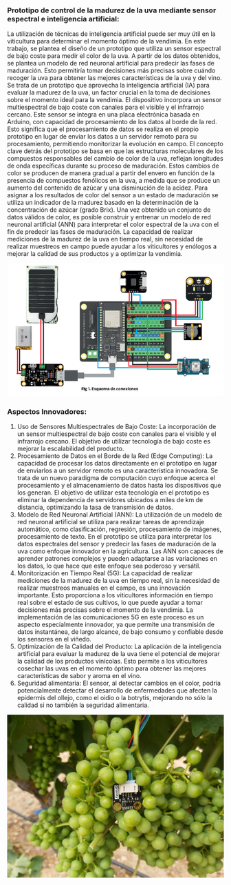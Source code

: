 ### Prototipo de control de la madurez de la uva mediante sensor espectral e inteligencia artificial:

La utilización de técnicas de inteligencia artificial puede ser muy útil en la viticultura para determinar el momento óptimo de la vendimia. En este trabajo, se plantea el diseño de un prototipo que utiliza un sensor espectral de bajo coste para medir el color de la uva. A partir de los datos obtenidos, se plantea un modelo de red neuronal artificial para predecir las fases de maduración. Esto permitiría tomar decisiones más precisas sobre cuándo recoger la uva para obtener las mejores características de la uva y del vino.
Se trata de un prototipo que aprovecha la inteligencia artificial (IA) para evaluar la madurez de la uva, un factor crucial en la toma de decisiones sobre el momento ideal para la vendimia. El dispositivo incorpora un sensor multiespectral de bajo coste con canales para el visible y el infrarrojo cercano. Este sensor se integra en una placa electrónica basada en Arduino, con capacidad  de procesamiento de los datos al borde de la red. Esto significa que el procesamiento de datos se realiza en el propio prototipo en lugar de enviar los datos a un servidor remoto para su procesamiento, permitiendo monitorizar la evolución en campo. El concepto clave detrás del prototipo se basa en que las estructuras moleculares de los compuestos responsables del cambio de color de la uva, reflejan longitudes de onda específicas durante su proceso de maduración. Estos cambios de color se producen de manera gradual a partir del envero en función de la presencia de compuestos fenólicos en la uva,  a medida que se produce un   aumento del contenido de azúcar y una disminución de la acidez. Para asignar a los resultados de color del sensor a un estado de maduración se utiliza un indicador de la madurez basado en la determinación de la concentración de azúcar (grado Brix). Una vez obtenido un conjunto de datos válidos de color, es posible construir y entrenar un modelo de  red neuronal artificial (ANN) para interpretar el color espectral de la uva con el fin de predecir las fases de maduración. La capacidad de realizar mediciones de la madurez de la uva en tiempo real, sin necesidad de realizar muestreos en campo puede ayudar a los viticultores y enólogos a mejorar la calidad de sus productos y a optimizar la vendimia.

![imagen_sensor](https://github.com/vacashot/GrapeRipenessSensor/blob/main/esquema_conexiones.png)

### Aspectos Innovadores:
1.	Uso de Sensores Multiespectrales de Bajo Coste: La incorporación de un sensor multiespectral de bajo coste con canales para el visible y el infrarrojo cercano. El objetivo de utilizar tecnología de bajo coste es mejorar la escalabilidad del producto.
2.	Procesamiento de Datos en el Borde de la Red (Edge Computing): La capacidad de procesar los datos directamente en el prototipo en lugar de enviarlos a un servidor remoto es una característica innovadora. Se trata de un nuevo paradigma de computación cuyo enfoque acerca el procesamiento y el almacenamiento de datos hasta los dispositivos que los generan. El objetivo de utilizar esta tecnología en el prototipo es eliminar la dependencia de servidores ubicados a miles de km de distancia, optimizando la tasa de transmisión de datos.
3.	Modelo de Red Neuronal Artificial (ANN): La utilización de un modelo de red neuronal artificial se utiliza para realizar tareas de aprendizaje automático, como clasificación, regresión, procesamiento de imágenes, procesamiento de texto. En el prototipo se utiliza para interpretar los datos espectrales del sensor y predecir las fases de maduración de la uva como enfoque innovador en la agricultura. Las ANN son capaces de aprender patrones complejos y pueden adaptarse a las variaciones en los datos, lo que hace que este enfoque sea poderoso y versátil.
4.	Monitorización en Tiempo Real (5G): La capacidad de realizar mediciones de la madurez de la uva en tiempo real, sin la necesidad de realizar muestreos manuales en el campo, es una innovación importante. Esto proporciona a los viticultores información en tiempo real sobre el estado de sus cultivos, lo que puede ayudar a tomar decisiones más precisas sobre el momento de la vendimia. La implementación de las comunicaciones 5G en este proceso es un aspecto especialmente innovador, ya que permite una transmisión de datos instantánea, de largo alcance, de bajo consumo y confiable desde los sensores en el viñedo.
5.	Optimización de la Calidad del Producto: La aplicación de la inteligencia artificial para evaluar la madurez de la uva tiene el potencial de mejorar la calidad de los productos vinícolas. Esto permite a los viticultores cosechar las uvas en el momento óptimo para obtener las mejores características de sabor y aroma en el vino.
6.	Seguridad alimentaria: El sensor, al detectar cambios en el color, podría potencialmente detectar el desarrollo de enfermedades que afecten la epidermis del ollejo, como el oidio o la botrytis, mejorando no sólo la calidad si no también la seguridad alimentaria.

![imagen_grape](https://github.com/vacashot/GrapeRipenessSensor/blob/main/Imagen%20de%20WhatsApp%202024-07-09%20a%20las%2014.44.46_d28408eb.jpg)
